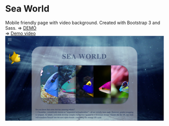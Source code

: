 # Sea World
Mobile friendly page with video background. Created with Bootstrap 3 and Sass.
=> [DEMO](https://rawgit.com/atanyday/Sea-world/master/index.html)
<br>
=> [Demo video](https://youtu.be/Dx_1XlORPMY?list=PLfslS7IBS7XccqD7Yet2KDusjarx1G2Lv)
<br>
![Picture](Main.jpg)
